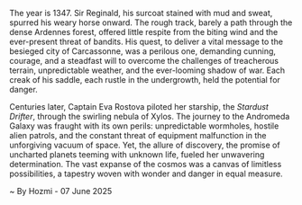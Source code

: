 
The year is 1347.  Sir Reginald, his surcoat stained with mud and sweat, spurred his weary horse onward.  The rough track, barely a path through the dense Ardennes forest, offered little respite from the biting wind and the ever-present threat of bandits.  His quest, to deliver a vital message to the besieged city of Carcassonne, was a perilous one, demanding cunning, courage, and a steadfast will to overcome the challenges of treacherous terrain, unpredictable weather, and the ever-looming shadow of war.  Each creak of his saddle, each rustle in the undergrowth, held the potential for danger.


Centuries later, Captain Eva Rostova piloted her starship, the *Stardust Drifter*, through the swirling nebula of Xylos.  The journey to the Andromeda Galaxy was fraught with its own perils: unpredictable wormholes, hostile alien patrols, and the constant threat of equipment malfunction in the unforgiving vacuum of space.  Yet, the allure of discovery, the promise of uncharted planets teeming with unknown life, fueled her unwavering determination.  The vast expanse of the cosmos was a canvas of limitless possibilities, a tapestry woven with wonder and danger in equal measure.

~ By Hozmi - 07 June 2025
